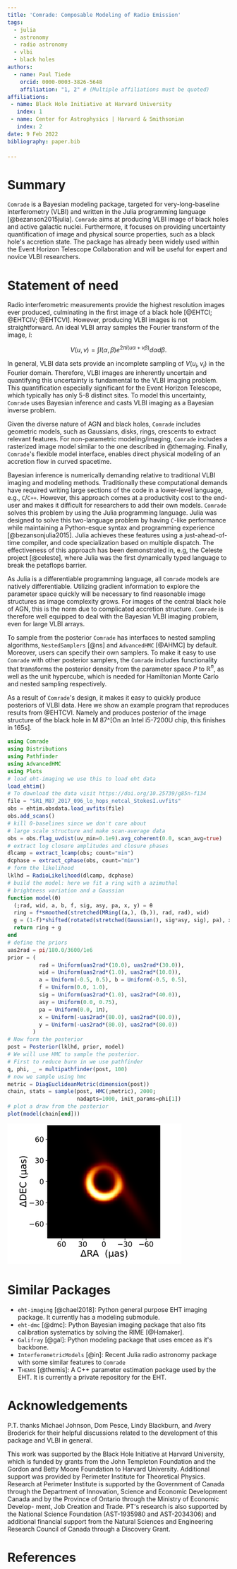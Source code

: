 ```yaml
---
title: 'Comrade: Composable Modeling of Radio Emission'
tags:
  - julia
  - astronomy
  - radio astronomy
  - vlbi
  - black holes
authors:
  - name: Paul Tiede
    orcid: 0000-0003-3826-5648
    affiliation: "1, 2" # (Multiple affiliations must be quoted)
affiliations:
 - name: Black Hole Initiative at Harvard University
   index: 1
 - name: Center for Astrophysics | Harvard & Smithsonian
   index: 2
date: 9 Feb 2022
bibliography: paper.bib

---
```


# Summary

`Comrade` is a Bayesian modeling package, targeted for very-long-baseline interferometry (VLBI) and written in the Julia programming language [@bezanson2015julia]. `Comrade` aims at producing VLBI image of black holes and active galactic nuclei. Furthermore, it focuses on providing uncertainty quantification of image and physical source properties, such as a black hole's accretion state. The package has already been widely used within the Event Horizon Telescope Collaboration and will be useful for expert and novice VLBI researchers.


# Statement of need

Radio interferometric measurements provide the highest resolution images ever produced, culminating in the first image of a black hole [@EHTCI; @EHTCIV; @EHTCVI]. However, producing VLBI images is not straightforward.
An ideal VLBI array samples the Fourier transform of the image, $I$:

$$
V(u,v) = \int I(\alpha, \beta) e^{2\pi i (u\alpha + v\beta)}d\alpha d\beta.
$$

In general, VLBI data sets provide an incomplete sampling of $V(u_i, v_i)$ in the Fourier domain. Therefore, VLBI images are inherently uncertain and quantifying this uncertainty is fundamental to the VLBI imaging problem. This quantification especially significant for the Event Horizon Telescope, which typically has only 5-8 distinct sites. To model this uncertainty, `Comrade` uses Bayesian inference and casts VLBI imaging as a Bayesian inverse problem.

Given the diverse nature of AGN and black holes, `Comrade` includes geometric models, such as Gaussians, disks, rings, crescents to extract relevant features. For non-parametric modeling/imaging, `Comrade` includes a rasterized image model similar to the one described in @themaging. Finally,  `Comrade`'s flexible model interface, enables direct physical modeling of an accretion flow in curved spacetime.

Bayesian inference is numerically demanding relative to traditional VLBI imaging and modeling methods. Traditionally these computational demands have required writing large sections of the code in a lower-level language, e.g., `C`/`C++`. However, this approach comes at a productivity cost to the end-user and makes it difficult for researchers to add their own models. `Comrade` solves this problem by using the Julia programming language. Julia was designed to solve this two-language problem by having `C`-like performance while maintaining a Python-esque syntax and programming experience [@bezansonjulia2015]. Julia achieves these features using a just-ahead-of-time compiler, and code specialization based on multiple dispatch. The effectiveness of this approach has been demonstrated in, e.g, the Celeste project [@celeste], where Julia was the first dynamically typed language to break the petaflops barrier.

As Julia is a differentiable programming language, all `Comrade` models are natively differentiable. Utilizing gradient information to explore the parameter space quickly will be necessary to find reasonable image structures as image complexity grows. For images of the central black hole of AGN, this is the norm due to complicated accretion structure. `Comrade` is therefore well equipped to deal with the Bayesian VLBI imaging problem, even for large VLBI arrays.

To sample from the posterior `Comrade` has interfaces to nested sampling algorithms, `NestedSamplers` [@ns] and `AdvancedHMC` [@AHMC] by default. Moreover, users can specify their own samplers. To make it easy to use `Comrade` with other posterior samplers, the `Comrade` includes functionality that transforms the posterior density from the parameter space $P$ to $\mathbb{R}^n$, as well as the unit hypercube, which is needed for Hamiltonian Monte Carlo and nested sampling respectively.

As a result of `Comrade`'s design, it makes it easy to quickly produce posteriors of VLBI data. Here we show an example program that reproduces results from @EHTCVI. Namely and produces posterior of the image structure of the black hole in M 87^[On an Intel i5-7200U chip, this finishes in 165s].

```julia
using Comrade
using Distributions
using Pathfinder
using AdvancedHMC
using Plots
# load eht-imaging we use this to load eht data
load_ehtim()
# To download the data visit https://doi.org/10.25739/g85n-f134
file = "SR1_M87_2017_096_lo_hops_netcal_StokesI.uvfits"
obs = ehtim.obsdata.load_uvfits(file)
obs.add_scans()
# kill 0-baselines since we don't care about 
# large scale structure and make scan-average data
obs = obs.flag_uvdist(uv_min=0.1e9).avg_coherent(0.0, scan_avg=true)
# extract log closure amplitudes and closure phases
dlcamp = extract_lcamp(obs; count="min")
dcphase = extract_cphase(obs, count="min")
# form the likelihood
lklhd = RadioLikelihood(dlcamp, dcphase)
# build the model: here we fit a ring with a azimuthal 
# brightness variation and a Gaussian
function model(θ)
  (;rad, wid, a, b, f, sig, asy, pa, x, y) = θ
  ring = f*smoothed(stretched(MRing((a,), (b,)), rad, rad), wid)
  g = (1-f)*shifted(rotated(stretched(Gaussian(), sig*asy, sig), pa), x, y)
  return ring + g
end
# define the priors
uas2rad = pi/180.0/3600/1e6
prior = (
          rad = Uniform(uas2rad*(10.0), uas2rad*(30.0)),
          wid = Uniform(uas2rad*(1.0), uas2rad*(10.0)),
          a = Uniform(-0.5, 0.5), b = Uniform(-0.5, 0.5),
          f = Uniform(0.0, 1.0),
          sig = Uniform(uas2rad*(1.0), uas2rad*(40.0)),
          asy = Uniform(0.0, 0.75),
          pa = Uniform(0.0, 1π),
          x = Uniform(-uas2rad*(80.0), uas2rad*(80.0)),
          y = Uniform(-uas2rad*(80.0), uas2rad*(80.0))
        )
# Now form the posterior
post = Posterior(lklhd, prior, model)
# We will use HMC to sample the posterior.
# First to reduce burn in we use pathfinder
q, phi, _ = multipathfinder(post, 100)
# now we sample using hmc
metric = DiagEuclideanMetric(dimension(post))
chain, stats = sample(post, HMC(;metric), 2000; 
                      nadapts=1000, init_params=phi[1])
# plot a draw from the posterior
plot(model(chain[end]))    
```

![Image of M 87 from `Comrade`](blackhole.png)


# Similar Packages

- `eht-imaging` [@chael2018]: Python general purpose EHT imaging package. It currently has a modeling submodule.
- `eht-dmc` [@dmc]: Python Bayesian imaging package that also fits calibration systematics by solving the RIME [@Hamaker].
- `Galifray` [@gal]: Python modeling package that uses emcee as it's backbone.
- `InterferometricModels` [@in]: Recent Julia radio astronomy package with some similar features to `Comrade`
- <span style="font-variant:small-caps;">Themis</span> [@themis]: A C++ parameter estimation package used by the EHT. It is currently a private repository for the EHT.


# Acknowledgements

P.T. thanks Michael Johnson, Dom Pesce, Lindy Blackburn, and Avery Broderick for their helpful discussions related to the development of this package and VLBI in general.

This work was supported by the Black Hole Initiative at Harvard University, which is funded by grants from the John Templeton Foundation and the Gordon and Betty
Moore Foundation to Harvard University. Additional support was provided by Perimeter Institute for Theoretical Physics. Research at Perimeter Institute is supported by the Government of Canada through the Department of Innovation, Science
and Economic Development Canada and by the Province
of Ontario through the Ministry of Economic Develop-
ment, Job Creation and Trade.  PT's research is also supported by the National Science Foundation (AST-1935980 and AST-2034306) and additional financial support from
the Natural Sciences and Engineering Research Council of
Canada through a Discovery Grant.

# References